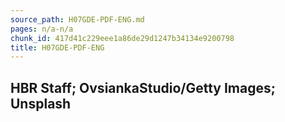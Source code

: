 ```yaml
---
source_path: H07GDE-PDF-ENG.md
pages: n/a-n/a
chunk_id: 417d41c229eee1a86de29d1247b34134e9200798
title: H07GDE-PDF-ENG
---
```

## HBR Staff; OvsiankaStudio/Getty Images; Unsplash
